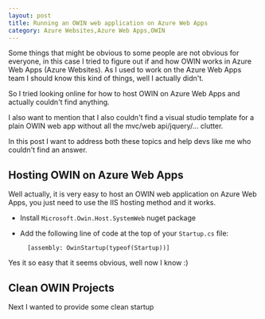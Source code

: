 ```yaml
---
layout: post
title: Running an OWIN web application on Azure Web Apps
category: Azure Websites,Azure Web Apps,OWIN
---
```


Some things that might be obvious to some people are not obvious for everyone, in this case I tried to figure out if and how OWIN works in Azure Web Apps (Azure Websites). As I used to work on the Azure Web Apps team I should know this kind of things, well I actually didn't.

So I tried looking online for how to host OWIN on Azure Web Apps and actually couldn't find anything.

I also want to mention that I also couldn't find a visual studio template for a plain OWIN web app without all the mvc/web api/jquery/... clutter.

In this post I want to address both these topics and help devs like me who couldn't find an answer.

## Hosting OWIN on Azure Web Apps ##

Well actually, it is very easy to host an OWIN web application on Azure Web Apps, you just need to use the IIS hosting method and it works.

* Install `Microsoft.Owin.Host.SystemWeb` nuget package
* Add the following line of code at the top of your `Startup.cs` file:

        [assembly: OwinStartup(typeof(Startup))]

Yes it so easy that it seems obvious, well now I know :)


## Clean OWIN Projects ##

Next I wanted to provide some clean startup
